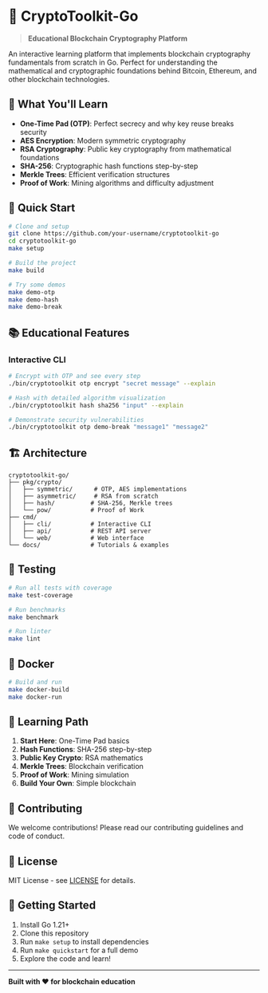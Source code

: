 ﻿# 🔐 CryptoToolkit-Go

> **Educational Blockchain Cryptography Platform**

An interactive learning platform that implements blockchain cryptography fundamentals from scratch in Go. Perfect for understanding the mathematical and cryptographic foundations behind Bitcoin, Ethereum, and other blockchain technologies.

## 🎯 What You'll Learn

- **One-Time Pad (OTP)**: Perfect secrecy and why key reuse breaks security
- **AES Encryption**: Modern symmetric cryptography
- **RSA Cryptography**: Public key cryptography from mathematical foundations
- **SHA-256**: Cryptographic hash functions step-by-step
- **Merkle Trees**: Efficient verification structures
- **Proof of Work**: Mining algorithms and difficulty adjustment

## 🚀 Quick Start

```bash
# Clone and setup
git clone https://github.com/your-username/cryptotoolkit-go
cd cryptotoolkit-go
make setup

# Build the project
make build

# Try some demos
make demo-otp
make demo-hash
make demo-break
```

## 📚 Educational Features

### Interactive CLI
```bash
# Encrypt with OTP and see every step
./bin/cryptotoolkit otp encrypt "secret message" --explain

# Hash with detailed algorithm visualization  
./bin/cryptotoolkit hash sha256 "input" --explain

# Demonstrate security vulnerabilities
./bin/cryptotoolkit otp demo-break "message1" "message2"
```

## 🏗️ Architecture

```
cryptotoolkit-go/
├── pkg/crypto/
│   ├── symmetric/      # OTP, AES implementations
│   ├── asymmetric/     # RSA from scratch
│   ├── hash/          # SHA-256, Merkle trees
│   └── pow/           # Proof of Work
├── cmd/
│   ├── cli/           # Interactive CLI
│   ├── api/           # REST API server
│   └── web/           # Web interface
└── docs/              # Tutorials & examples
```

## 🧪 Testing

```bash
# Run all tests with coverage
make test-coverage

# Run benchmarks
make benchmark

# Run linter
make lint
```

## 🐳 Docker

```bash
# Build and run
make docker-build
make docker-run
```

## 📖 Learning Path

1. **Start Here**: One-Time Pad basics
2. **Hash Functions**: SHA-256 step-by-step
3. **Public Key Crypto**: RSA mathematics
4. **Merkle Trees**: Blockchain verification
5. **Proof of Work**: Mining simulation
6. **Build Your Own**: Simple blockchain

## 🤝 Contributing

We welcome contributions! Please read our contributing guidelines and code of conduct.

## 📄 License

MIT License - see [LICENSE](LICENSE) for details.

## 🌟 Getting Started

1. Install Go 1.21+
2. Clone this repository
3. Run `make setup` to install dependencies
4. Run `make quickstart` for a full demo
5. Explore the code and learn!

---

**Built with ❤️ for blockchain education**

